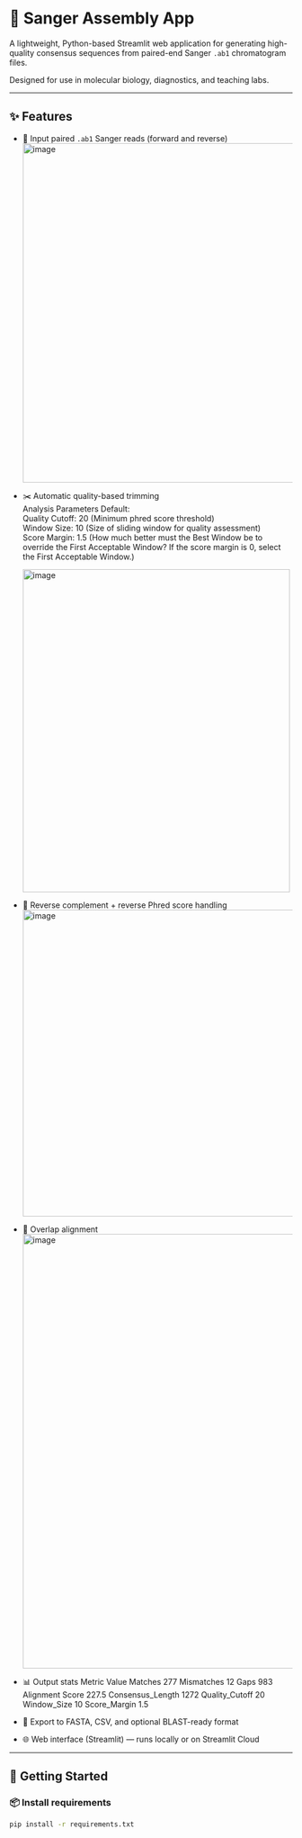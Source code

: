 # 🔬 Sanger Assembly App

A lightweight, Python-based Streamlit web application for generating high-quality consensus sequences from paired-end Sanger `.ab1` chromatogram files.

Designed for use in molecular biology, diagnostics, and teaching labs.

---

## ✨ Features

- 🧬 Input paired `.ab1` Sanger reads (forward and reverse)
  <img width="1225" height="603" alt="image" src="https://github.com/user-attachments/assets/b0f24f27-62cc-409e-a171-4df269c2c16b" />
- ✂️ Automatic quality-based trimming\
  Analysis Parameters Default:\
  Quality Cutoff: 20 (Minimum phred score threshold)\
  Window Size: 10 (Size of sliding window for quality assessment)\
  Score Margin: 1.5 (How much better must the Best Window be to override the First Acceptable Window? If the score margin is 0, select the First Acceptable Window.)
  
  <img width="475" height="574" alt="image" src="https://github.com/user-attachments/assets/727d5460-36fa-44b8-aa01-5240f01a7d39" />
- 🔁 Reverse complement + reverse Phred score handling
  <img width="1202" height="545" alt="image" src="https://github.com/user-attachments/assets/35dfe479-0a69-47d1-89c2-8d9266e9af70" />
- 🧩 Overlap alignment
  <img width="1384" height="772" alt="image" src="https://github.com/user-attachments/assets/67a26a61-6645-4c57-bb95-c121f34e248d" />
- 📊 Output stats
  Metric  Value
  Matches  277
  Mismatches  12
  Gaps  983
  Alignment Score  227.5
  Consensus_Length  1272
  Quality_Cutoff  20
  Window_Size  10
  Score_Margin  1.5

- 💾 Export to FASTA, CSV, and optional BLAST-ready format
- 🌐 Web interface (Streamlit) — runs locally or on Streamlit Cloud

---

## 🚀 Getting Started

### 📦 Install requirements

```bash
pip install -r requirements.txt
